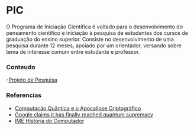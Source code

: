 # PIC

O Programa de Iniciação Científica é voltado para o desenvolvimento do pensamento científico e iniciação à pesquisa de estudantes dos cursos de graduação do ensino superior. Consiste no desenvolvimento de uma pesquisa durante 12 meses, apoiado por um orientador, versando sobre tema de interesse comum entre estudante e professor.

### Conteudo

-[Projeto de Pesquisa](https://www.sugarsync.com/pf/D4503280_09675952_15076)

### Referencias

- [Computação Quântica e o Apocalipse Criptográfico](http://www.serpro.gov.br/menu/noticias/noticias-2019/computacao-quantica-apocalipse-criptografico-parte-1)
- [Google claims it has finally reached quantum supremacy](https://www.newscientist.com/article/2217347-google-claims-it-has-finally-reached-quantum-supremacy/)
- [IME História do Computador](https://www.ime.usp.br/~macmulti/historico/)
